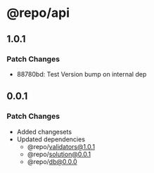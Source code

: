 # @repo/api

## 1.0.1

### Patch Changes

-   88780bd: Test Version bump on internal dep

## 0.0.1

### Patch Changes

-   Added changesets
-   Updated dependencies
    -   @repo/validators@1.0.1
    -   @repo/solution@0.0.1
    -   @repo/db@0.0.0
